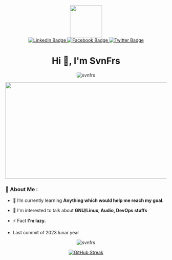 <div id="header" align="center">
  <img src="https://media.giphy.com/media/v1.Y2lkPTc5MGI3NjExNzFuZjBiaHJvNnNiZ3Izc28wMDhjbXZmbTVrcnhjbXE2bnJ5cGRhMiZlcD12MV9pbnRlcm5hbF9naWZfYnlfaWQmY3Q9cw/KDJXUTen4eVM4Qt5WP/giphy.gif" width="100"/>
</div>
<div id="badges" align="center">
  <a href="https://www.linkedin.com/in/thaidoanjunior/">
    <img src="https://img.shields.io/badge/LinkedIn-blue?style=for-the-badge&logo=linkedin&logoColor=white" alt="LinkedIn Badge"/>
  </a>
  <a href="https://www.facebook.com/ignored.boys">
    <img src="https://img.shields.io/badge/Facebook-blue?style=for-the-badge&logo=facebook&logoColor=white" alt="Facebook Badge"/>
  </a>
  <a href="your-twitter-URL">
    <img src="https://img.shields.io/badge/Twitter-blue?style=for-the-badge&logo=twitter&logoColor=white" alt="Twitter Badge"/>
  </a>
</div>

<h1 align="center">Hi 👋, I'm SvnFrs</h1>
<p align="center"> <img src="https://komarev.com/ghpvc/?username=svnfrs&label=Views&color=0e75b6&style=flat" alt="svnfrs" /> </p>

<div align="center">
  <img src="https://media.giphy.com/media/HCkbgKLdLWq3OCV8YM/giphy.gif" width="600" height="300"/>
</div>
<!-- I need some more thing to commit -->
<!-- Yes I really need to commit -->

### 🐧 About Me :
- 🌱 I’m currently learning **Anything which would help me reach my goal.**

- 💬 I'm interested to talk about **GNU/Linux, Audio, DevOps stuffs**

- ⚡ Fact **I'm lazy.**
- Last commit of 2023 lunar year

<p align="center"><img  src="https://github-readme-stats.vercel.app/api/top-langs?username=svnfrs&show_icons=true&locale=en&layout=compact&bg_color=1e1e2e&text_color=cdd6f4&icon_color=cba6f7&title_color=94e2d5" alt="svnfrs" /></p>
<!-- 
<p>&nbsp;<img align="center" src="https://github-readme-stats.vercel.app/api?username=svnfrs&show_icons=true&locale=en&bg_color=1e1e2e&text_color=cdd6f4&icon_color=cba6f7&title_color=94e2d5" alt="svnfrs" /></p> -->

<p align="center"><a href="https://git.io/streak-stats"><img src="https://streak-stats.demolab.com?user=SvnFrs&theme=catppuccin-mocha" alt="GitHub Streak" /></a></p>
